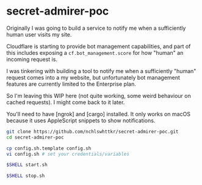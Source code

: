 # secret-admirer-poc

Originally I was going to build a service to notify me when a sufficiently human user visits my site.

Cloudflare is starting to provide bot management capabilities, and part of this includes exposing a `cf.bot_management.score` for how "human" an incoming request is.

I was tinkering with building a tool to notify me when a sufficiently "human" request comes into a my website, but unfortunately bot management features are currently limited to the Enterprise plan.

So I'm leaving this WIP here (not quite working, some weird behaviour on cached requests). I might come back to it later.

You'll need to have [ngrok] and [cargo] installed. It only works on macOS because it uses AppleScript snippets to show notifications.

```sh
git clone https://github.com/nchlswhttkr/secret-admirer-poc.git
cd secret-admirer-poc

cp config.sh.template config.sh
vi config.sh # set your credentials/variables

$SHELL start.sh

$SHELL stop.sh
```
